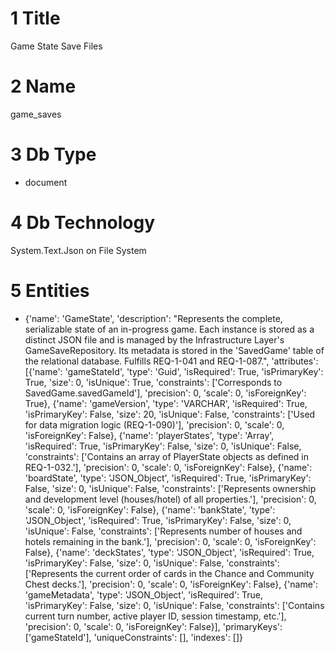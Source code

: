 # 1 Title

Game State Save Files

# 2 Name

game_saves

# 3 Db Type

- document

# 4 Db Technology

System.Text.Json on File System

# 5 Entities

- {'name': 'GameState', 'description': "Represents the complete, serializable state of an in-progress game. Each instance is stored as a distinct JSON file and is managed by the Infrastructure Layer's GameSaveRepository. Its metadata is stored in the 'SavedGame' table of the relational database. Fulfills REQ-1-041 and REQ-1-087.", 'attributes': [{'name': 'gameStateId', 'type': 'Guid', 'isRequired': True, 'isPrimaryKey': True, 'size': 0, 'isUnique': True, 'constraints': ['Corresponds to SavedGame.savedGameId'], 'precision': 0, 'scale': 0, 'isForeignKey': True}, {'name': 'gameVersion', 'type': 'VARCHAR', 'isRequired': True, 'isPrimaryKey': False, 'size': 20, 'isUnique': False, 'constraints': ['Used for data migration logic (REQ-1-090)'], 'precision': 0, 'scale': 0, 'isForeignKey': False}, {'name': 'playerStates', 'type': 'Array<PlayerState>', 'isRequired': True, 'isPrimaryKey': False, 'size': 0, 'isUnique': False, 'constraints': ['Contains an array of PlayerState objects as defined in REQ-1-032.'], 'precision': 0, 'scale': 0, 'isForeignKey': False}, {'name': 'boardState', 'type': 'JSON_Object', 'isRequired': True, 'isPrimaryKey': False, 'size': 0, 'isUnique': False, 'constraints': ['Represents ownership and development level (houses/hotel) of all properties.'], 'precision': 0, 'scale': 0, 'isForeignKey': False}, {'name': 'bankState', 'type': 'JSON_Object', 'isRequired': True, 'isPrimaryKey': False, 'size': 0, 'isUnique': False, 'constraints': ['Represents number of houses and hotels remaining in the bank.'], 'precision': 0, 'scale': 0, 'isForeignKey': False}, {'name': 'deckStates', 'type': 'JSON_Object', 'isRequired': True, 'isPrimaryKey': False, 'size': 0, 'isUnique': False, 'constraints': ['Represents the current order of cards in the Chance and Community Chest decks.'], 'precision': 0, 'scale': 0, 'isForeignKey': False}, {'name': 'gameMetadata', 'type': 'JSON_Object', 'isRequired': True, 'isPrimaryKey': False, 'size': 0, 'isUnique': False, 'constraints': ['Contains current turn number, active player ID, session timestamp, etc.'], 'precision': 0, 'scale': 0, 'isForeignKey': False}], 'primaryKeys': ['gameStateId'], 'uniqueConstraints': [], 'indexes': []}

